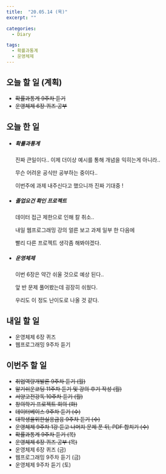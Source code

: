 ```yaml
---
title:  "20.05.14 (목)"
excerpt: ""

categories:
  - Diary

tags:
  - 확률과통계
  - 운영체제
---
```


## 오늘 할 일 (계획)

- ~~확률과통계 9주차 듣기~~
- ~~운영체제 6장 퀴즈 공부~~


## 오늘 한 일

- ##### 확률과통계

  진짜 큰일이다.. 이제 더이상 예시를 통해 개념을 익히는게 아니라..

  무슨 어려운 공식만 공부하는 중이다..

  이번주에 과제 내주신다고 했으니까 진짜 기대중 !

- ##### 졸업요건 확인 프로젝트

  데이터 접근 제한으로 인해 칼 취소..

  내일 웹프로그래밍 강의 얼른 보고 과제 일부 한 다음에

  빨리 다른 프로젝트 생각좀 해봐야겠다.

- ##### 운영체제

  이번 6장은 약간 쉬울 것으로 예상 된다..

  앞 반 문제 풀어봤는데 굉장히 쉬웠다.

  우리도 이 정도 난이도로 나올 것 같다.


## 내일 할 일

- 운영체제 6장 퀴즈
- 웹프로그래밍 9주차 듣기

## 이번주 할 일

- ~~취업역량개발론 9주차 듣기 (월)~~
- ~~알기쉬운코딩 11주차 듣기 및 강의 후기 작성 (월)~~
- ~~서양고전강독 10주차 듣기 (월)~~
- ~~창의학기 프로젝트 회의 (화)~~
- ~~데이터베이스 9주차 듣기 (수)~~
- ~~대학생을위한실용금융 9주차 듣기 (수)~~
- ~~운영체제 9주차 1강 듣고 나머지 문제 푼 뒤, PDF 합치기 (수)~~
- ~~확률과통계 9주차 듣기 (목)~~
- ~~운영체제 6장 퀴즈 공부 (목)~~
- 운영체제 6장 퀴즈 (금)
- 웹프로그래밍 9주차 듣기 (금)
- 운영체제 9주차 듣기 (토)
